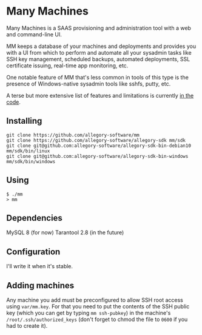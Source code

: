 # Many Machines

Many Machines is a SAAS provisioning and administration tool with
a web and command-line UI.

MM keeps a database of your machines and deployments and provides you with
a UI from which to perform and automate all your sysadmin tasks like SSH key
management, scheduled backups, automated deployments, SSL certificate issuing,
real-time app monitoring, etc.

One notable feature of MM that's less common in tools of this type is the
presence of Windows-native sysadmin tools like sshfs, putty, etc.

A terse but more extensive list of features and limitations is currently
[in the code](https://github.com/allegory-software/many-machines/blob/master/mm.lua).

## Installing

```
git clone https://github.com/allegory-software/mm
git clone https://github.com/allegory-software/allegory-sdk mm/sdk
git clone git@github.com:allegory-software/allegory-sdk-bin-debian10  mm/sdk/bin/linux
git clone git@github.com:allegory-software/allegory-sdk-bin-windows   mm/sdk/bin/windows
```

## Using

```
$ ./mm
> mm
```

## Dependencies

MySQL 8 (for now)
Tarantool 2.8 (in the future)

## Configuration

I'll write it when it's stable.

## Adding machines

Any machine you add must be preconfigured to allow SSH root access using
`var/mm.key`. For that you need to put the contents of the SSH public
key (which you can get by typing `mm ssh-pubkey`) in the machine's
`/root/.ssh/authorized_keys` (don't forget to chmod the file to `0600`
if you had to create it).
